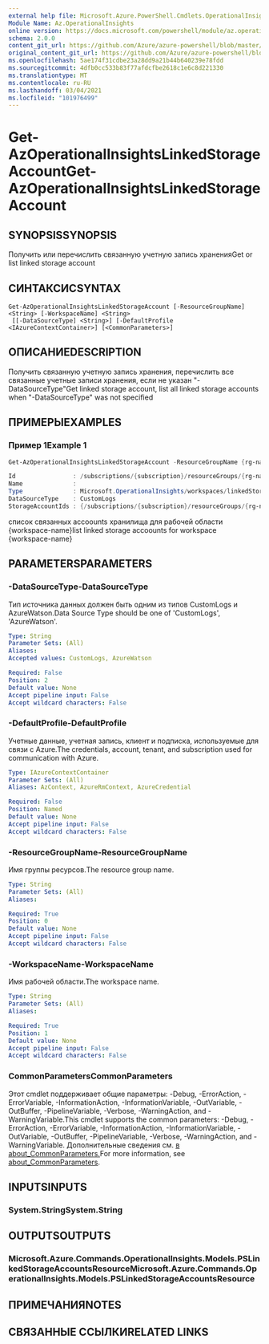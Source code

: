 ```yaml
---
external help file: Microsoft.Azure.PowerShell.Cmdlets.OperationalInsights.dll-Help.xml
Module Name: Az.OperationalInsights
online version: https://docs.microsoft.com/powershell/module/az.operationalinsights/get-azoperationalinsightslinkedstorageaccount
schema: 2.0.0
content_git_url: https://github.com/Azure/azure-powershell/blob/master/src/OperationalInsights/OperationalInsights/help/Get-AzOperationalInsightsLinkedStorageAccount.md
original_content_git_url: https://github.com/Azure/azure-powershell/blob/master/src/OperationalInsights/OperationalInsights/help/Get-AzOperationalInsightsLinkedStorageAccount.md
ms.openlocfilehash: 5ae174f31cdbe23a28dd9a21b44b640239e78fdd
ms.sourcegitcommit: 4dfb0cc533b83f77afdcfbe2618c1e6c8d221330
ms.translationtype: MT
ms.contentlocale: ru-RU
ms.lasthandoff: 03/04/2021
ms.locfileid: "101976499"
---
```

# <span data-ttu-id="16b93-101">Get-AzOperationalInsightsLinkedStorageAccount</span><span class="sxs-lookup"><span data-stu-id="16b93-101">Get-AzOperationalInsightsLinkedStorageAccount</span></span>

## <span data-ttu-id="16b93-102">SYNOPSIS</span><span class="sxs-lookup"><span data-stu-id="16b93-102">SYNOPSIS</span></span>
<span data-ttu-id="16b93-103">Получить или перечислить связанную учетную запись хранения</span><span class="sxs-lookup"><span data-stu-id="16b93-103">Get or list linked storage account</span></span>

## <span data-ttu-id="16b93-104">СИНТАКСИС</span><span class="sxs-lookup"><span data-stu-id="16b93-104">SYNTAX</span></span>

```
Get-AzOperationalInsightsLinkedStorageAccount [-ResourceGroupName] <String> [-WorkspaceName] <String>
 [[-DataSourceType] <String>] [-DefaultProfile <IAzureContextContainer>] [<CommonParameters>]
```

## <span data-ttu-id="16b93-105">ОПИСАНИЕ</span><span class="sxs-lookup"><span data-stu-id="16b93-105">DESCRIPTION</span></span>
<span data-ttu-id="16b93-106">Получить связанную учетную запись хранения, перечислить все связанные учетные записи хранения, если не указан "-DataSourceType"</span><span class="sxs-lookup"><span data-stu-id="16b93-106">Get linked storage account, list all linked storage accounts when "-DataSourceType" was not specified</span></span>

## <span data-ttu-id="16b93-107">ПРИМЕРЫ</span><span class="sxs-lookup"><span data-stu-id="16b93-107">EXAMPLES</span></span>

### <span data-ttu-id="16b93-108">Пример 1</span><span class="sxs-lookup"><span data-stu-id="16b93-108">Example 1</span></span>
```powershell
Get-AzOperationalInsightsLinkedStorageAccount -ResourceGroupName {rg-name} -WorkspaceName {workspace-name}

Id                : /subscriptions/{subscription}/resourceGroups/{rg-name}/providers/Microsoft.OperationalInsights/workspaces/{workspace-name}/linkedStorageAccounts/customlogs
Name              :
Type              : Microsoft.OperationalInsights/workspaces/linkedStorageAccounts
DataSourceType    : CustomLogs
StorageAccountIds : {/subscriptions/{subscription}/resourceGroups/{rg-name}/providers/Microsoft.Storage/storageAccounts/{account}}
```

<span data-ttu-id="16b93-109">список связанных accoounts хранилища для рабочей области {workspace-name}</span><span class="sxs-lookup"><span data-stu-id="16b93-109">list linked storage accoounts for workspace {workspace-name}</span></span>

## <span data-ttu-id="16b93-110">PARAMETERS</span><span class="sxs-lookup"><span data-stu-id="16b93-110">PARAMETERS</span></span>

### <span data-ttu-id="16b93-111">-DataSourceType</span><span class="sxs-lookup"><span data-stu-id="16b93-111">-DataSourceType</span></span>
<span data-ttu-id="16b93-112">Тип источника данных должен быть одним из типов CustomLogs и AzureWatson.</span><span class="sxs-lookup"><span data-stu-id="16b93-112">Data Source Type should be one of 'CustomLogs', 'AzureWatson'.</span></span>

```yaml
Type: String
Parameter Sets: (All)
Aliases:
Accepted values: CustomLogs, AzureWatson

Required: False
Position: 2
Default value: None
Accept pipeline input: False
Accept wildcard characters: False
```

### <span data-ttu-id="16b93-113">-DefaultProfile</span><span class="sxs-lookup"><span data-stu-id="16b93-113">-DefaultProfile</span></span>
<span data-ttu-id="16b93-114">Учетные данные, учетная запись, клиент и подписка, используемые для связи с Azure.</span><span class="sxs-lookup"><span data-stu-id="16b93-114">The credentials, account, tenant, and subscription used for communication with Azure.</span></span>

```yaml
Type: IAzureContextContainer
Parameter Sets: (All)
Aliases: AzContext, AzureRmContext, AzureCredential

Required: False
Position: Named
Default value: None
Accept pipeline input: False
Accept wildcard characters: False
```

### <span data-ttu-id="16b93-115">-ResourceGroupName</span><span class="sxs-lookup"><span data-stu-id="16b93-115">-ResourceGroupName</span></span>
<span data-ttu-id="16b93-116">Имя группы ресурсов.</span><span class="sxs-lookup"><span data-stu-id="16b93-116">The resource group name.</span></span>

```yaml
Type: String
Parameter Sets: (All)
Aliases:

Required: True
Position: 0
Default value: None
Accept pipeline input: False
Accept wildcard characters: False
```

### <span data-ttu-id="16b93-117">-WorkspaceName</span><span class="sxs-lookup"><span data-stu-id="16b93-117">-WorkspaceName</span></span>
<span data-ttu-id="16b93-118">Имя рабочей области.</span><span class="sxs-lookup"><span data-stu-id="16b93-118">The workspace name.</span></span>

```yaml
Type: String
Parameter Sets: (All)
Aliases:

Required: True
Position: 1
Default value: None
Accept pipeline input: False
Accept wildcard characters: False
```

### <span data-ttu-id="16b93-119">CommonParameters</span><span class="sxs-lookup"><span data-stu-id="16b93-119">CommonParameters</span></span>
<span data-ttu-id="16b93-120">Этот cmdlet поддерживает общие параметры: -Debug, -ErrorAction, -ErrorVariable, -InformationAction, -InformationVariable, -OutVariable, -OutBuffer, -PipelineVariable, -Verbose, -WarningAction, and -WarningVariable.</span><span class="sxs-lookup"><span data-stu-id="16b93-120">This cmdlet supports the common parameters: -Debug, -ErrorAction, -ErrorVariable, -InformationAction, -InformationVariable, -OutVariable, -OutBuffer, -PipelineVariable, -Verbose, -WarningAction, and -WarningVariable.</span></span> <span data-ttu-id="16b93-121">Дополнительные сведения см. [в about_CommonParameters.](http://go.microsoft.com/fwlink/?LinkID=113216)</span><span class="sxs-lookup"><span data-stu-id="16b93-121">For more information, see [about_CommonParameters](http://go.microsoft.com/fwlink/?LinkID=113216).</span></span>

## <span data-ttu-id="16b93-122">INPUTS</span><span class="sxs-lookup"><span data-stu-id="16b93-122">INPUTS</span></span>

### <span data-ttu-id="16b93-123">System.String</span><span class="sxs-lookup"><span data-stu-id="16b93-123">System.String</span></span>

## <span data-ttu-id="16b93-124">OUTPUTS</span><span class="sxs-lookup"><span data-stu-id="16b93-124">OUTPUTS</span></span>

### <span data-ttu-id="16b93-125">Microsoft.Azure.Commands.OperationalInsights.Models.PSLinkedStorageAccountsResource</span><span class="sxs-lookup"><span data-stu-id="16b93-125">Microsoft.Azure.Commands.OperationalInsights.Models.PSLinkedStorageAccountsResource</span></span>

## <span data-ttu-id="16b93-126">ПРИМЕЧАНИЯ</span><span class="sxs-lookup"><span data-stu-id="16b93-126">NOTES</span></span>

## <span data-ttu-id="16b93-127">СВЯЗАННЫЕ ССЫЛКИ</span><span class="sxs-lookup"><span data-stu-id="16b93-127">RELATED LINKS</span></span>